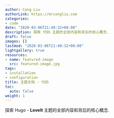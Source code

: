 ```yaml
---
author: Cong Liu
authorLink: https://mrcongliu.com
categories:
- code
date: "2020-03-06T21:40:32+08:00"
description: 探索 代码 主题的全部内容和背后的核心概念.
draft: false
images: []
lastmod: "2020-03-06T21:40:32+08:00"
lightgallery: true
resources:
- name: featured-image
  src: featured-image.jpg
tags:
- installation
- configuration
title: 主题文档 - 代码
toc:
  auto: false
weight: 1
---
```


探索 Hugo - **LoveIt** 主题的全部内容和背后的核心概念.
